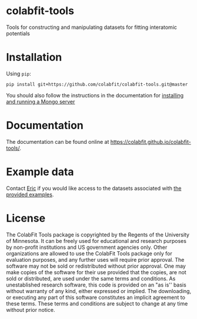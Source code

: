 # colabfit-tools
Tools for constructing and manipulating datasets for fitting interatomic potentials

# Installation

Using `pip`:
```
pip install git+https://github.com/colabfit/colabfit-tools.git@master
```

You should also follow the instructions in the documentation for [installing and running a Mongo server](https://colabfit.github.io/colabfit-tools/html/getting_started.html#installing-mongo)

# Documentation
The documentation can be found online at https://colabfit.github.io/colabfit-tools/.

# Example data
Contact [Eric](https://github.com/EFuem/) if you would like access to the datasets associated with [the provided examples](colabfit/examples).

# License
The ColabFit Tools package is copyrighted by the Regents of the University of
Minnesota. It can be freely used for educational and research purposes by
non-profit institutions and US government agencies only. Other organizations are
allowed to use the ColabFit Tools package only for evaluation purposes, and any
further uses will require prior approval. The software may not be sold or
redistributed without prior approval. One may make copies of the software for
their use provided that the copies, are not sold or distributed, are used under
the same terms and conditions. As unestablished research software, this code is
provided on an "as is'' basis without warranty of any kind, either expressed or
implied. The downloading, or executing any part of this software constitutes an
implicit agreement to these terms. These terms and conditions are subject to
change at any time without prior notice.

